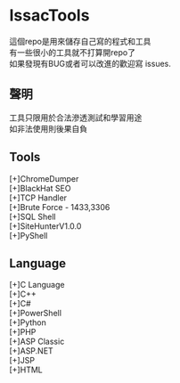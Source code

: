 # IssacTools
這個repo是用來儲存自己寫的程式和工具\
有一些很小的工具就不打算開repo了\
如果發現有BUG或者可以改進的歡迎寫 issues.

## 聲明
工具只限用於合法滲透測試和學習用途\
如非法使用則後果自負

## Tools
[+]ChromeDumper\
[+]BlackHat SEO  
[+]TCP Handler\
[+]Brute Force - 1433,3306\
[+]SQL Shell\
[+]SiteHunterV1.0.0  
[+]PyShell

## Language
[+]C Language  
[+]C++  
[+]C#   
[+]PowerShell   
[+]Python  
[+]PHP  
[+]ASP Classic   
[+]ASP.NET  
[+]JSP  
[+]HTML  
